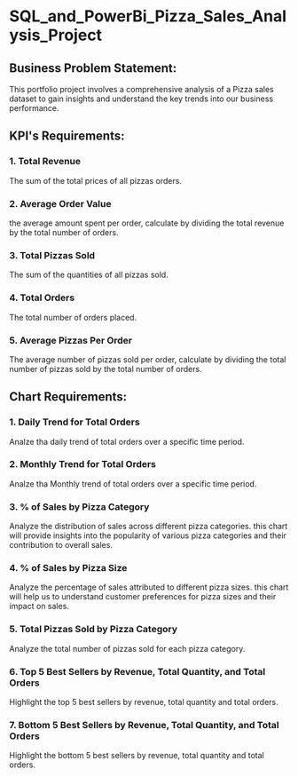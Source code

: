# SQL_and_PowerBi_Pizza_Sales_Analysis_Project

## Business Problem Statement:

This portfolio project involves a comprehensive analysis of a Pizza sales dataset to gain insights and understand the key trends into our business performance.

## KPI's Requirements:

### 1. Total Revenue

The sum of the total prices of all pizzas orders.

### 2. Average Order Value

the average amount spent per order, calculate by dividing the total revenue by the total number of orders.

### 3. Total Pizzas Sold

The sum of the quantities of all pizzas sold.

### 4. Total Orders

The total number of orders placed.

### 5. Average Pizzas Per Order

The average number of pizzas sold per order, calculate by dividing the total number of pizzas sold by the total number of orders.

## Chart Requirements:

### 1. Daily Trend for Total Orders

Analze tha daily trend of total orders over a specific time period.

### 2. Monthly Trend for Total Orders

Analze tha Monthly trend of total orders over a specific time period.

### 3. % of Sales by Pizza Category

Analyze the distribution of sales across different pizza categories. this chart will provide insights into the popularity of various pizza categories and their contribution to overall sales.

### 4. % of Sales by Pizza Size

Analyze the percentage of sales attributed to different pizza sizes. this chart will help us to understand customer preferences for pizza sizes and their impact on sales.

### 5. Total Pizzas Sold by Pizza Category

Analyze the total number of pizzas sold for each pizza category.

### 6. Top 5 Best Sellers by Revenue, Total Quantity, and Total Orders

Highlight the top 5 best sellers by revenue, total quantity and total orders.

### 7. Bottom 5 Best Sellers by Revenue, Total Quantity, and Total Orders

Highlight the bottom 5 best sellers by revenue, total quantity and total orders.
